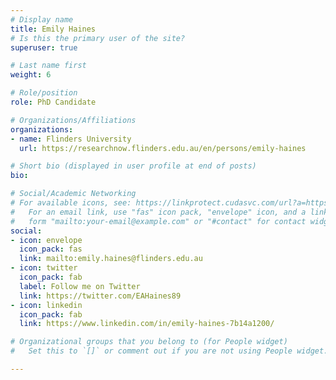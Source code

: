 ```yaml
---
# Display name
title: Emily Haines
# Is this the primary user of the site?
superuser: true

# Last name first
weight: 6

# Role/position
role: PhD Candidate

# Organizations/Affiliations
organizations:
- name: Flinders University
  url: https://researchnow.flinders.edu.au/en/persons/emily-haines

# Short bio (displayed in user profile at end of posts)
bio: 

# Social/Academic Networking
# For available icons, see: https://linkprotect.cudasvc.com/url?a=https%3a%2f%2fsourcethemes.com%2facademic%2fdocs%2fpage-builder%2f%23icons&c=E,1,pDoC077E8a6uygFxch_3go4rF2t-1fDgdL-oGownwhWPSAUku3lkDXtnuAE_w6mjvbcyDi0AbYSXP2iXLuRrzqAbymFLYSfkDBDTjcO2ZRy8S8eOZA3y8xY1sHc,&typo=1
#   For an email link, use "fas" icon pack, "envelope" icon, and a link in the
#   form "mailto:your-email@example.com" or "#contact" for contact widget.
social:
- icon: envelope
  icon_pack: fas
  link: mailto:emily.haines@flinders.edu.au
- icon: twitter
  icon_pack: fab
  label: Follow me on Twitter
  link: https://twitter.com/EAHaines89
- icon: linkedin
  icon_pack: fab
  link: https://www.linkedin.com/in/emily-haines-7b14a1200/

# Organizational groups that you belong to (for People widget)
#   Set this to `[]` or comment out if you are not using People widget.

---
```





